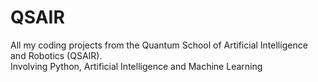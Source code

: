 # QSAIR
All my coding projects from the Quantum School of Artificial Intelligence  and Robotics (QSAIR).
<br>
Involving Python, Artificial Intelligence and Machine Learning
